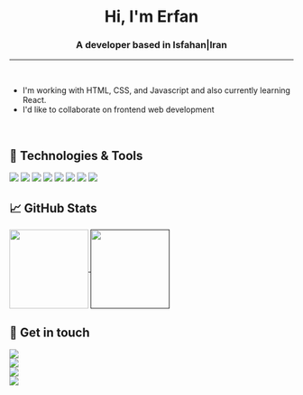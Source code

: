 <h1 align="center">Hi, I'm Erfan</h1>
<h3 align="center">A developer based in Isfahan|Iran</h3>
<hr>
<br>

- I'm  working with HTML, CSS, and Javascript and also currently learning React.
- I'd like to collaborate on frontend web development

<br>


## 🔧 Technologies & Tools
![](https://img.shields.io/badge/Code-JavaScript-informational?style=flat&logo=javascript&logoColor=white&color=2C394B)
![](https://img.shields.io/badge/Code-React-informational?style=flat&logo=react&logoColor=white&color=2C394B)
![](https://img.shields.io/badge/Code-Bootstrap-informational?style=flat&logo=bootstrap&logoColor=white&color=2C394B)
![](https://img.shields.io/badge/Code-HTML5-informational?style=flat&logo=html5&logoColor=white&color=2C394B)
![](https://img.shields.io/badge/Code-CSS3-informational?style=flat&logo=css3&logoColor=white&color=2C394B)
![](https://img.shields.io/badge/OS-Windows-informational?style=flat&logo=Windows&logoColor=white&color=2C394B)
![](https://img.shields.io/badge/Editor-Webstorm-informational?style=flat&logo=Webstorm&logoColor=white&color=2C394B)
![](https://img.shields.io/badge/Editor-VSCode-informational?style=flat&logo=visualstudiocode&logoColor=white&color=2C394B)


## &#x1f4c8; GitHub Stats

<a href="https://github.com/erfan74sh">
  <img align="center" height="140" src="https://github-readme-stats.vercel.app/api?username=erfan74sh&hide=prs,issues&show_icons=true&theme=dark" />
</a>
<a href="">
   <img align="center" height="140" src="https://github-readme-stats.vercel.app/api/top-langs/?username=erfan74sh&layout=compact&theme=dark" />
   </a>

## :link: Get in touch
<a href="https://twitter.com/erfan95sh">
   <img align="center" src="https://img.shields.io/badge/Follow me on Tiwtter-informational?style=social&logo=twitter&logoColor=blue" />
 </a><br>
<a href="https://www.instagram.com/erfanshafiee">
   <img align="center" src="https://img.shields.io/badge/Follow me on Instagram-informational?style=social&logo=instagram&logoColor=red" />
 </a><br>
 <a href="https://www.linkedin.com/in/erfan-shafiee">
   <img align="center" src="https://img.shields.io/badge/Follow me on Linkedin-informational?style=social&logo=linkedin&logoColor=blue" />
 </a><br>
 <a href="mailto: erfan74sh@gmail.com">
   <img align="center" src="https://img.shields.io/badge/Email me-informational?style=social&logo=gmail&logoColor=yellow" />
 </a>
